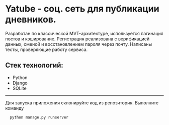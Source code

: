 # Yatube - соц. сеть для публикации дневников.

Разработан по классической MVT-архитектуре, используется пагинация постов и кэширование. Регистрация реализована с верификацией данных, сменой и восстановлением пароля через почту. Написаны тесты, проверяющие работу сервиса.
## Стек технологий:
- Python
- Django
- SQLite

****
Для запуска приложения склонируйте код из репозитория.
Выполните команду
```
  python manage.py runserver
```